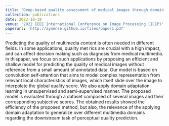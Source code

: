 ```yaml
---
title: "Deep-based quality assessment of medical images through domain adaptation"
collection: publications
date: 2022-10-19
venue: '2022 IEEE International Conference on Image Processing (ICIP)'
paperurl: 'http://aymense.github.io/files/paper1.pdf'
---
```


Predicting the quality of multimedia content is often needed in different fields. In some applications, quality met rics are crucial with a high impact, and can affect decision making such as diagnosis from medical multimedia. In thispaper, we focus on such applications by proposing an efficient and shallow model for predicting the quality of medical images without reference from a small amount of annotated data. Our model is based on convolution self-attention that aims to model complex representation from relevant local characteristics of images, which itself slide over the image to interpolate the global quality score. We also apply domain adaptation learning in unsupervised and semi-supervised manner. The proposed model is evaluated through a dataset composed of several images and their corresponding subjective scores. The obtained results showed the efficiency of  the proposed method, but also, the relevance of the applying  domain adaptation to generalize over different multimedia  domains regarding the downstream task of perceptual quality  prediction.

